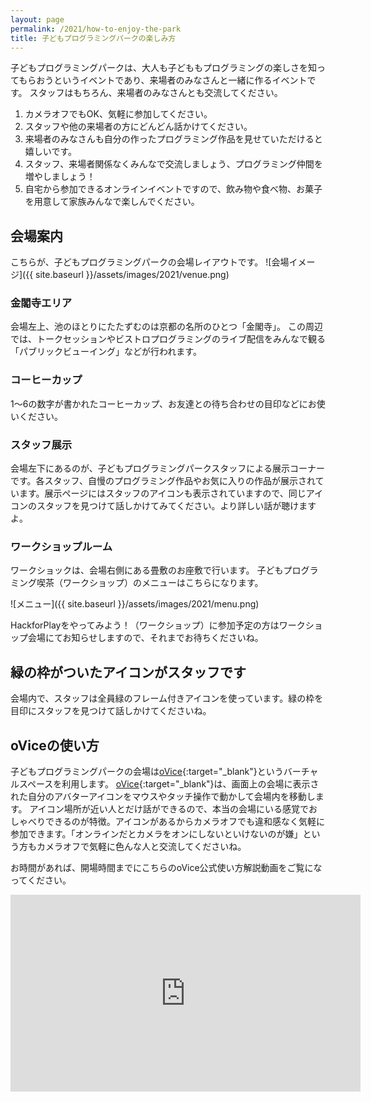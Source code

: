 ```yaml
---
layout: page
permalink: /2021/how-to-enjoy-the-park
title: 子どもプログラミングパークの楽しみ方
---
```


子どもプログラミングパークは、大人も子どももプログラミングの楽しさを知ってもらおうというイベントであり、来場者のみなさんと一緒に作るイベントです。
スタッフはもちろん、来場者のみなさんとも交流してください。

1. カメラオフでもOK、気軽に参加してください。
2. スタッフや他の来場者の方にどんどん話かけてください。
3. 来場者のみなさんも自分の作ったプログラミング作品を見せていただけると嬉しいです。
4. スタッフ、来場者関係なくみんなで交流しましょう、プログラミング仲間を増やしましょう！　
5. 自宅から参加できるオンラインイベントですので、飲み物や食べ物、お菓子を用意して家族みんなで楽しんでください。

## 会場案内
こちらが、子どもプログラミングパークの会場レイアウトです。
![会場イメージ]({{ site.baseurl }}/assets/images/2021/venue.png)

### 金閣寺エリア
会場左上、池のほとりにたたずむのは京都の名所のひとつ「金閣寺」。
この周辺では、トークセッションやビストロプログラミングのライブ配信をみんなで観る「パブリックビューイング」などが行われます。

### コーヒーカップ
1〜6の数字が書かれたコーヒーカップ、お友達との待ち合わせの目印などにお使いください。

### スタッフ展示
会場左下にあるのが、子どもプログラミングパークスタッフによる展示コーナーです。各スタッフ、自慢のプログラミング作品やお気に入りの作品が展示されています。展示ページにはスタッフのアイコンも表示されていますので、同じアイコンのスタッフを見つけて話しかけてみてください。より詳しい話が聴けますよ。

### ワークショップルーム
ワークショックは、会場右側にある畳敷のお座敷で行います。
子どもプログラミング喫茶（ワークショップ）のメニューはこちらになります。

![メニュー]({{ site.baseurl }}/assets/images/2021/menu.png)

HackforPlayをやってみよう！（ワークショップ）に参加予定の方はワークショップ会場にてお知らせしますので、それまでお待ちくださいね。

## 緑の枠がついたアイコンがスタッフです
会場内で、スタッフは全員緑のフレーム付きアイコンを使っています。緑の枠を目印にスタッフを見つけて話しかけてくださいね。


## oViceの使い方
子どもプログラミングパークの会場は[oVice](https://ovice.in/ja/){:target="_blank"}というバーチャルスペースを利用します。
[oVice](https://ovice.in/ja/){:target="_blank"}は、画面上の会場に表示された自分のアバターアイコンをマウスやタッチ操作で動かして会場内を移動します。
アイコン場所が近い人とだけ話ができるので、本当の会場にいる感覚でおしゃべりできるのが特徴。アイコンがあるからカメラオフでも違和感なく気軽に参加できます。「オンラインだとカメラをオンにしないといけないのが嫌」という方もカメラオフで気軽に色んな人と交流してくださいね。

お時間があれば、開場時間までにこちらのoVice公式使い方解説動画をご覧になってください。

<iframe width="560" height="315" src="https://www.youtube.com/embed/w3hPpqRnz8w" title="YouTube video player" frameborder="0" allow="accelerometer; autoplay; clipboard-write; encrypted-media; gyroscope; picture-in-picture" allowfullscreen></iframe>

